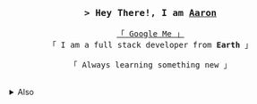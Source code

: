 <h1 align="center"></h1>
<!-- Intro  -->

<h3 align="center">
  <samp>> Hey There!, I am
    <b><a target="_blank" href="">Aaron</a></b>
  </samp>
</h3>

<p align="center"> 
  <samp>
    <a href="https://www.youtube.com/watch?v=dQw4w9WgXcQ">「 Google Me 」</a>
    <br>
    「 I am a full stack developer from <b>Earth</b> 」
    <br>
    <br>
    「 Always learning something new 」
  </samp>
</p>

<br>
<details>
<summary>Also</summary>
  <p>If I have to explain it, it’s probably not that good.</p>
</details>